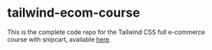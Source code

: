 # tailwind-ecom-course
This is the complete code repo for the Tailwind CSS full e-commerce course with snipcart, available [here](https://www.udemy.com/course/tailwind-css-ecommerce/?referralCode=0AE6E6613CA4548E2E1D).
